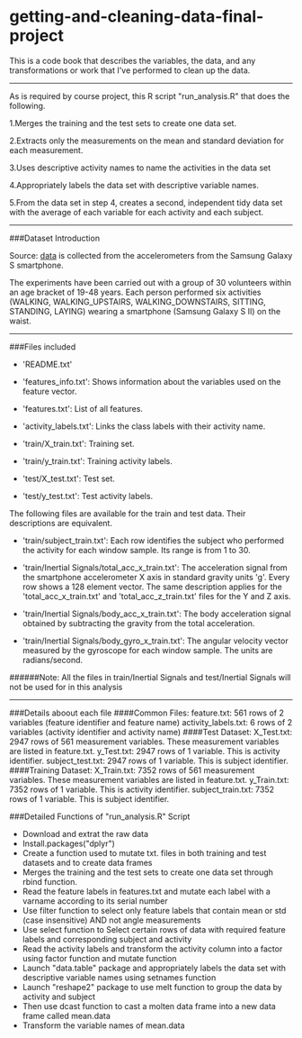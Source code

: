 # getting-and-cleaning-data-final-project

This is a code book that describes the variables, the data, and any transformations or work that I've performed to clean up the data.

***
As is required by course project, this R script "run_analysis.R" that does the following.

1.Merges the training and the test sets to create one data set.

2.Extracts only the measurements on the mean and standard deviation for each measurement.

3.Uses descriptive activity names to name the activities in the data set

4.Appropriately labels the data set with descriptive variable names.

5.From the data set in step 4, creates a second, independent tidy data set with the average of each variable for each activity and each subject.

***

###Dataset Introduction

Source: [data](https://d396qusza40orc.cloudfront.net/getdata%2Fprojectfiles%2FUCI%20HAR%20Dataset.zip)
is collected from the accelerometers from the Samsung Galaxy S smartphone.

The experiments have been carried out with a group of 30 volunteers within an age bracket of 19-48 years. Each person performed six activities (WALKING, WALKING_UPSTAIRS, WALKING_DOWNSTAIRS, SITTING, STANDING, LAYING) wearing a smartphone (Samsung Galaxy S II) on the waist.

***
###Files included
- 'README.txt'

- 'features_info.txt': Shows information about the variables used on the feature vector.

- 'features.txt': List of all features.

- 'activity_labels.txt': Links the class labels with their activity name.

- 'train/X_train.txt': Training set.

- 'train/y_train.txt': Training activity labels.

- 'test/X_test.txt': Test set.

- 'test/y_test.txt': Test activity labels.

The following files are available for the train and test data. Their descriptions are equivalent. 

- 'train/subject_train.txt': Each row identifies the subject who performed the activity for each window sample. Its range is from 1 to 30. 

- 'train/Inertial Signals/total_acc_x_train.txt': The acceleration signal from the smartphone accelerometer X axis in standard gravity units 'g'. Every row shows a 128 element vector. The same description applies for the 'total_acc_x_train.txt' and 'total_acc_z_train.txt' files for the Y and Z axis. 

- 'train/Inertial Signals/body_acc_x_train.txt': The body acceleration signal obtained by subtracting the gravity from the total acceleration. 

- 'train/Inertial Signals/body_gyro_x_train.txt': The angular velocity vector measured by the gyroscope for each window sample. The units are radians/second. 

######Note: All the files in train/Inertial Signals and test/Inertial Signals will not be used for in this analysis
***
###Details aboout each file
####Common Files: 
feature.txt: 561 rows of 2 variables (feature identifier and feature name)
activity_labels.txt: 6 rows of 2 variables (activity identifier and activity name)
####Test Dataset:
X_Test.txt: 2947 rows of 561 measurement variables. These measurement variables are listed in feature.txt.
y_Test.txt: 2947 rows of 1 variable. This is activity identifier.
subject_test.txt: 2947 rows of 1 variable. This is subject identifier.
####Training Dataset:
X_Train.txt: 7352 rows of 561 measurement variables. These measurement variables are listed in feature.txt.
y_Train.txt: 7352 rows of 1 variable. This is activity identifier.
subject_train.txt: 7352 rows of 1 variable. This is subject identifier.


###Detailed Functions of "run_analysis.R" Script
- Download and extrat the raw data
- Install.packages("dplyr")
- Create a function used to mutate txt. files in both training and test datasets and to create data frames 
- Merges the training and the test sets to create one data set through rbind function.
- Read the feature labels in features.txt and mutate each label with a varname according to its serial number
- Use filter function to select only feature labels that contain mean or std (case insensitive) AND not angle measurements
- Use select function to Select certain rows of data with required feature labels and corresponding subject and activity
- Read the activity labels and transform the activity column into a factor using factor function and mutate function
- Launch "data.table" package and appropriately labels the data set with descriptive variable names using setnames function
- Launch "reshape2" package to use melt function to group the data by activity and subject
- Then use dcast function to cast a molten data frame into a new data frame called mean.data
- Transform the variable names of mean.data















 
